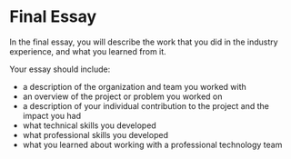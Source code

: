 # Final Essay

In the final essay, you will describe the work that you did in the industry experience, and what you learned from it.

Your essay should include:
- a description of the organization and team you worked with
- an overview of the project or problem you worked on
- a description of your individual contribution to the project and the impact you had
- what technical skills you developed
- what professional skills you developed
- what you learned about working with a professional technology team
